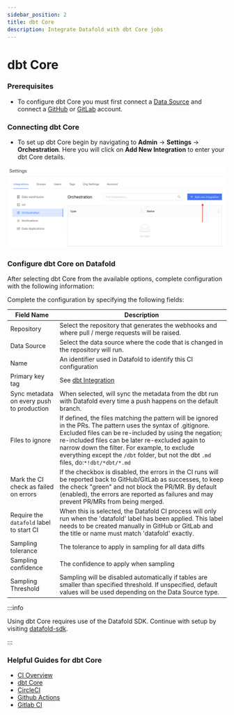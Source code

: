 ```yaml
---
sidebar_position: 2
title: dbt Core
description: Integrate Datafold with dbt Core jobs
---
```

# dbt Core

### Prerequisites
- To configure dbt Core you must first connect a [Data Source](integrations/data_warehouses/dw_overview.md) and connect a [GitHub](/docs/integrations/git/github.md) or [GitLab](/docs/integrations/git/gitlab.md) account.

### Connecting dbt Core

* To set up dbt Core begin by navigating to **Admin** -> **Settings** -> **Orchestration**. Here you will click on **Add New Integration** to enter your dbt Core details. 

![](../../../static/img/dbt_cloud_setup.png)

### Configure dbt Core on Datafold
After selecting dbt Core from the available options, complete configuration with the following information:

Complete the configuration by specifying the following fields:

| Field Name      | Description |
| ----------- | ----------- |
| Repository | Select the repository that generates the webhooks and where pull / merge requests will be raised. |
| Data Source | Select the data source where the code that is changed in the repository will run.|
| Name | An identifier used in Datafold to identify this CI configuration |
| Primary key tag | See [dbt Integration](./) |
| Sync metadata on every push to production | When selected, will sync the metadata from the dbt run with Datafold every time a push happens on the default branch.|
| Files to ignore | If defined, the files matching the pattern will be ignored in the PRs. The pattern uses the syntax of .gitignore. Excluded files can be re-included by using the negation; re-included files can be later re-excluded again to narrow down the filter. For example, to exclude everything except the `/dbt` folder, but not the dbt `.md` files, do:`*!dbt/*dbt/*.md`|
| Mark the CI check as failed on errors | If the checkbox is disabled, the errors in the CI runs will be reported back to GitHub/GitLab as successes, to keep the check "green" and not block the PR/MR. By default (enabled), the errors are reported as failures and may prevent PR/MRs from being merged. |
| Require the `datafold` label to start CI | When this is selected, the Datafold CI process will only run when the 'datafold' label has been applied. This label needs to be created manually in GitHub or GitLab and the title or name must match 'datafold' exactly. |
| Sampling tolerance | The tolerance to apply in sampling for all data diffs |
| Sampling confidence | The confidence to apply when sampling |
| Sampling Threshold | Sampling will be disabled automatically if tables are smaller than specified threshold. If unspecified, default values will be used depending on the Data Source type. |

:::info

Using dbt Core requires use of the Datafold SDK. Continue with setup by visiting [datafold-sdk](datafold-sdk.md).

:::

### Helpful Guides for dbt Core
* [CI Overview](/guides/ci_guides_overview.md)
* [dbt Core](/guides/ci_guides/dbt_core.md)
* [CircleCI](/guides/ci_guides/dbt_core/circleci.md)
* [Github Actions](/guides/ci_guides/dbt_core/github_actions.md)
* [Gitlab CI](/guides/ci_guides/dbt_core/gitlab_ci.md)